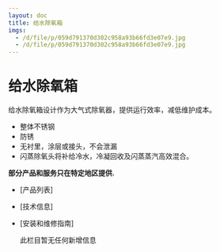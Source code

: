 ```yaml
---
layout: doc
title: 给水除氧箱
imgs:
  - /d/file/p/059d791370d302c958a93b66fd3e07e9.jpg
  - /d/file/p/059d791370d302c958a93b66fd3e07e9.jpg
---
```


# 给水除氧箱

给水除氧箱设计作为大气式除氧器，提供运行效率，减低维护成本。

- 整体不锈钢
- 防锈
- 无衬里，涂层或接头，不会泄漏
- 闪蒸除氧头将补给冷水，冷凝回收及闪蒸蒸汽高效混合。

**部分产品和服务只在特定地区提供.**

- [产品列表]
- [技术信息]
- [安装和维修指南]

  此栏目暂无任何新增信息
